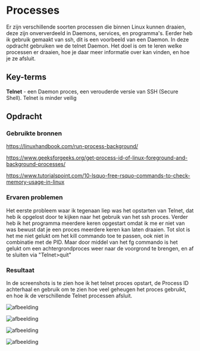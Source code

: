 # Processes

Er zijn verschillende soorten processen die binnen Linux kunnen draaien, deze zijn onververdeeld in Daemons, services, en programma's.
Eerder heb ik gebruik gemaakt van ssh, dit is een voorbeeld van een Daemon. In deze opdracht gebruiken we de telnet Daemon.
Het doel is om te leren welke processen er draaien, hoe je daar meer informatie over kan vinden, en hoe je ze afsluit.

## Key-terms

**Telnet** - een Daemon proces, een verouderde versie van SSH (Secure Shell). Telnet is minder veilig

## Opdracht
### Gebruikte bronnen

https://linuxhandbook.com/run-process-background/

https://www.geeksforgeeks.org/get-process-id-of-linux-foreground-and-background-processes/

https://www.tutorialspoint.com/10-lsquo-free-rsquo-commands-to-check-memory-usage-in-linux


### Ervaren problemen

Het eerste probleem waar ik tegenaan liep was het opstarten van Telnet, dat heb ik opgelost door te kijken naar het gebruik van het ssh proces.
Verder heb ik het programma meerdere keren opgestart omdat ik me er niet van was bewust dat je een proces meerdere keren kan laten draaien.
Tot slot is het me niet gelukt om het kill commando toe te passen, ook niet in combinatie met de PID.
Maar door middel van het fg commando is het gelukt om een achtergrondproces weer naar de voorgrond te brengen, en af te sluiten via "Telnet>quit"


### Resultaat

In de screenshots is te zien hoe ik het telnet proces opstart, 
de Process ID achterhaal en gebruik om te zien hoe veel geheugen het proces gebruikt,
en hoe ik de verschillende Telnet processen afsluit.

![afbeelding](https://github.com/techgrounds/techgrounds-Allardyg/assets/132412310/57b5c6c0-7b35-46d8-a4af-449d4cb89eeb)

![afbeelding](https://github.com/techgrounds/techgrounds-Allardyg/assets/132412310/9e5eccf5-5193-45ca-8311-0383b0bb2724)

![afbeelding](https://github.com/techgrounds/techgrounds-Allardyg/assets/132412310/e2d516e2-8d93-48cf-89e5-499f99465a79)

![afbeelding](https://github.com/techgrounds/techgrounds-Allardyg/assets/132412310/3fa0c531-ae95-43fd-9ae0-3c80b246fde8)

